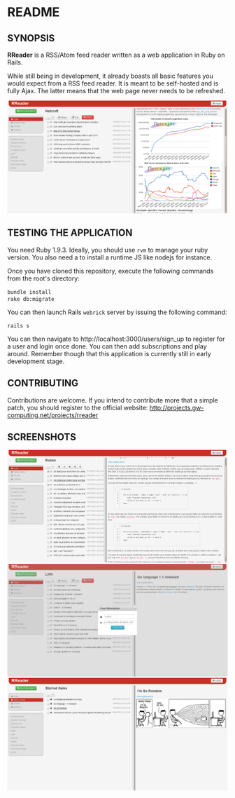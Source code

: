 # README

## SYNOPSIS

**RReader** is a RSS/Atom feed reader written as a web application in Ruby on
Rails.

While still being in development, it already boasts all basic features you would
expect from a RSS feed reader. It is meant to be self-hosted and is fully Ajax.
The latter means that the web page never needs to be refreshed.

![](screenshots/feed_view.png)

## TESTING THE APPLICATION

You need Ruby 1.9.3. Ideally, you should use `rvm` to manage your ruby version.
You also need a to install a runtime JS like nodejs for instance.

Once you have cloned this repository, execute the following commands from the
root's directory:

    bundle install
    rake db:migrate

You can then launch Rails `webrick` server by issuing the following command:

    rails s

You can then navigate to http://localhost:3000/users/sign\_up to register for a
user and login once done. You can then add subscriptions and play around.
Remember though that this application is currently still in early development
stage.

## CONTRIBUTING

Contributions are welcome. If you intend to contribute more that a simple patch,
you should register to the official website:
http://projects.gw-computing.net/projects/rreader

## SCREENSHOTS
![](screenshots/edit_feed_article.png)
![](screenshots/new_subscription.png)
![](screenshots/starred_items.png)


